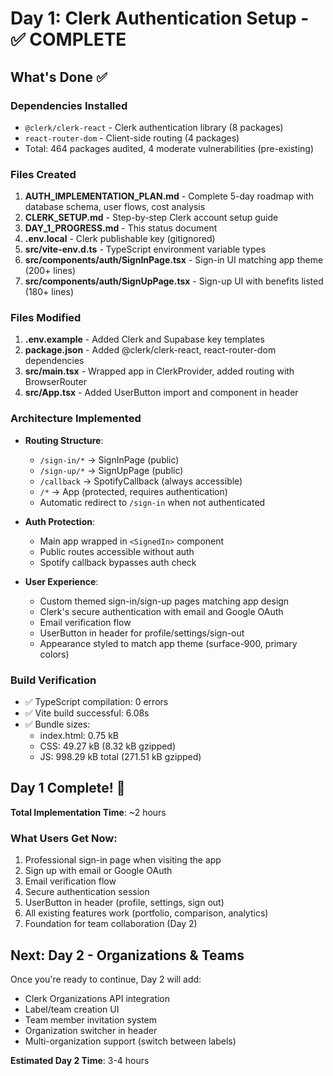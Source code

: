 # Day 1: Clerk Authentication Setup - ✅ COMPLETE

## What's Done ✅

### Dependencies Installed
- `@clerk/clerk-react` - Clerk authentication library (8 packages)
- `react-router-dom` - Client-side routing (4 packages)
- Total: 464 packages audited, 4 moderate vulnerabilities (pre-existing)

### Files Created
1. **AUTH_IMPLEMENTATION_PLAN.md** - Complete 5-day roadmap with database schema, user flows, cost analysis
2. **CLERK_SETUP.md** - Step-by-step Clerk account setup guide
3. **DAY_1_PROGRESS.md** - This status document
4. **.env.local** - Clerk publishable key (gitignored)
5. **src/vite-env.d.ts** - TypeScript environment variable types
6. **src/components/auth/SignInPage.tsx** - Sign-in UI matching app theme (200+ lines)
7. **src/components/auth/SignUpPage.tsx** - Sign-up UI with benefits listed (180+ lines)

### Files Modified
1. **.env.example** - Added Clerk and Supabase key templates
2. **package.json** - Added @clerk/clerk-react, react-router-dom dependencies
3. **src/main.tsx** - Wrapped app in ClerkProvider, added routing with BrowserRouter
4. **src/App.tsx** - Added UserButton import and component in header

### Architecture Implemented
- **Routing Structure**:
  - `/sign-in/*` → SignInPage (public)
  - `/sign-up/*` → SignUpPage (public)
  - `/callback` → SpotifyCallback (always accessible)
  - `/*` → App (protected, requires authentication)
  - Automatic redirect to `/sign-in` when not authenticated
  
- **Auth Protection**:
  - Main app wrapped in `<SignedIn>` component
  - Public routes accessible without auth
  - Spotify callback bypasses auth check
  
- **User Experience**:
  - Custom themed sign-in/sign-up pages matching app design
  - Clerk's secure authentication with email and Google OAuth
  - Email verification flow
  - UserButton in header for profile/settings/sign-out
  - Appearance styled to match app theme (surface-900, primary colors)

### Build Verification
- ✅ TypeScript compilation: 0 errors
- ✅ Vite build successful: 6.08s
- ✅ Bundle sizes:
  - index.html: 0.75 kB
  - CSS: 49.27 kB (8.32 kB gzipped)
  - JS: 998.29 kB total (271.51 kB gzipped)

## Day 1 Complete! 🎉

**Total Implementation Time**: ~2 hours

### What Users Get Now:
1. Professional sign-in page when visiting the app
2. Sign up with email or Google OAuth
3. Email verification flow
4. Secure authentication session
5. UserButton in header (profile, settings, sign out)
6. All existing features work (portfolio, comparison, analytics)
7. Foundation for team collaboration (Day 2)

## Next: Day 2 - Organizations & Teams

Once you're ready to continue, Day 2 will add:
- Clerk Organizations API integration
- Label/team creation UI
- Team member invitation system
- Organization switcher in header
- Multi-organization support (switch between labels)

**Estimated Day 2 Time**: 3-4 hours
